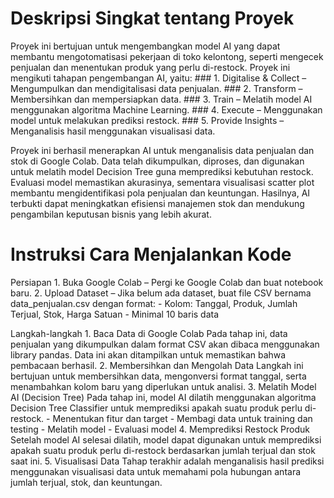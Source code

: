 # Deskripsi Singkat tentang Proyek
Proyek ini bertujuan untuk mengembangkan model AI yang dapat membantu mengotomatisasi pekerjaan di toko kelontong, seperti mengecek penjualan dan menentukan produk yang perlu di-restock. Proyek ini mengikuti tahapan pengembangan AI, yaitu:
    ### 1. Digitalise & Collect – Mengumpulkan dan mendigitalisasi data penjualan.
    ### 2. Transform – Membersihkan dan mempersiapkan data.
    ### 3. Train – Melatih model AI menggunakan algoritma Machine Learning.
    ### 4. Execute – Menggunakan model untuk melakukan prediksi restock.
    ### 5. Provide Insights – Menganalisis hasil menggunakan visualisasi data.

Proyek ini berhasil menerapkan AI untuk menganalisis data penjualan dan stok di Google Colab. Data telah dikumpulkan, diproses, dan digunakan untuk melatih model Decision Tree guna memprediksi kebutuhan restock. Evaluasi model memastikan akurasinya, sementara visualisasi scatter plot membantu mengidentifikasi pola penjualan dan keuntungan. Hasilnya, AI terbukti dapat meningkatkan efisiensi manajemen stok dan mendukung pengambilan keputusan bisnis yang lebih akurat.

# Instruksi Cara Menjalankan Kode
Persiapan
    1. Buka Google Colab – Pergi ke Google Colab dan buat notebook baru.
    2. Upload Dataset – Jika belum ada dataset, buat file CSV bernama data_penjualan.csv dengan format:
        - Kolom: Tanggal, Produk, Jumlah Terjual, Stok, Harga Satuan
        - Minimal 10 baris data

Langkah-langkah
    1. Baca Data di Google Colab
        Pada tahap ini, data penjualan yang dikumpulkan dalam format CSV akan dibaca menggunakan library pandas. Data ini akan ditampilkan untuk memastikan bahwa pembacaan berhasil.
    2. Membersihkan dan Mengolah Data
        Langkah ini bertujuan untuk membersihkan data, mengonversi format tanggal, serta menambahkan kolom baru yang diperlukan untuk analisi.
    3. Melatih Model AI (Decision Tree)
        Pada tahap ini, model AI dilatih menggunakan algoritma Decision Tree Classifier untuk memprediksi apakah suatu produk perlu di-restock.
       - Menentukan fitur dan target
       - Membagi data untuk training dan testing
       - Melatih model
       - Evaluasi model
    4. Memprediksi Restock Produk
        Setelah model AI selesai dilatih, model dapat digunakan untuk memprediksi apakah suatu produk perlu di-restock berdasarkan jumlah terjual dan stok saat ini.
    5. Visualisasi Data
        Tahap terakhir adalah menganalisis hasil prediksi menggunakan visualisasi data untuk memahami pola hubungan antara jumlah terjual, stok, dan keuntungan.
